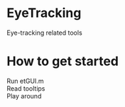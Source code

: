 # EyeTracking
Eye-tracking related tools

# How to get started
Run etGUI.m  
Read tooltips  
Play around  

